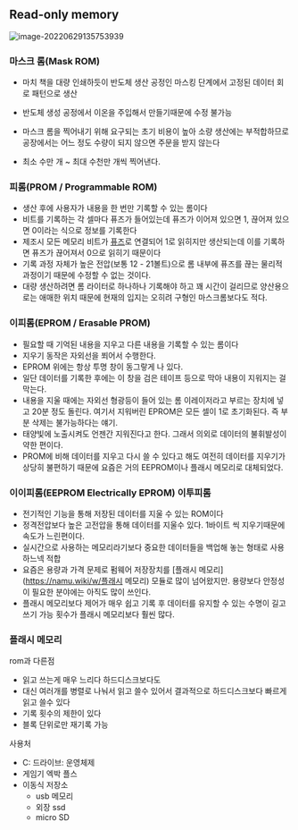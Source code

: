##  Read-only memory

![image-20220629135753939](../AppData/Roaming/Typora/typora-user-images/image-20220629135753939.png)





### 마스크 롬(Mask ROM)

- 마치 책을 대량 인쇄하듯이 반도체 생산 공정인 마스킹 단계에서 고정된 데이터 회로 패턴으로 생산
- 반도체 생성 공정에서 이온을 주입해서 만들기때문에 수정 불가능

- 마스크 롬을 찍어내기 위해 요구되는 초기 비용이 높아 소량 생산에는 부적합하므로 공장에서는 어느 정도 수량이 되지 않으면 주문을 받지 않는다

- 최소 수만 개 ~ 최대 수천만 개씩 찍어낸다.



### 피롬(PROM / Programmable ROM)

- 생산 후에 사용자가 내용을 한 번만 기록할 수 있는 롬이다
- 비트를 기록하는 각 셀마다 퓨즈가 들어있는데 퓨즈가 이어져 있으면 1, 끊어져 있으면 0이라는 식으로 정보를 기록한다
-  제조시 모든 메모리 비트가 [퓨즈](https://ko.wikipedia.org/wiki/퓨즈)로 연결되어 1로 읽히지만 생산되는데 이를 기록하면 퓨즈가 끊어져서 0으로 읽히기 때문이다
- 기록 과정 자체가 높은 전압(보통 12 - 21볼트)으로 롬 내부에 퓨즈를 끊는 물리적 과정이기 때문에 수정할 수 없는 것이다.
- 대량 생산하려면 롬 라이터로 하나하나 기록해야 하고 꽤 시간이 걸리므로 양산용으로는 애매한 위치 때문에 현재의 입지는 오히려 구형인 마스크롬보다도 적다.





### 이피롬(EPROM / Erasable PROM)

- 필요할 때 기억된 내용을 지우고 다른 내용을 기록할 수 있는 롬이다
- 지우기 동작은 자외선을 쬐어서 수행한다.
- EPROM 위에는 항상 투명 창이 동그랗게 나 있다.
-  일단 데이터를 기록한 후에는 이 창을 검은 테이프 등으로 막아 내용이 지워지는 걸 막는다.
- 내용을 지울 때에는 자외선 형광등이 들어 있는 롬 이레이저라고 부르는 장치에 넣고 20분 정도 돌린다. 여기서 지워버린 EPROM은 모든 셀이 1로 초기화된다. 즉 부분 삭제는 불가능하다는 얘기. 
-  태양빛에 노출시켜도 언젠간 지워진다고 한다. 그래서 의외로 데이터의 불휘발성이 약한 편이다.
- PROM에 비해 데이터를 지우고 다시 쓸 수 있다고 해도 여전히 데이터를 지우기가 상당히 불편하기 때문에 요즘은 거의 EEPROM이나 플래시 메모리로 대체되었다.



### 이이피롬(EEPROM Electrically EPROM) 이투피롬

- 전기적인 기능을 통해 저장된 데이터를 지울 수 있는 ROM이다
- 정격전압보다 높은 고전압을 통해 데이터를 지울수 있다. 1바이트 씩 지우기때문에 속도가 느린편이다.
- 실시간으로 사용하는 메모리라기보다 중요한 데이터들을 백업해 놓는 형태로 사용하느넥 적합
- 요즘은 용량과 가격 문제로 펌웨어 저장장치를 [플래시 메모리](https://namu.wiki/w/플래시 메모리) 모듈로 많이 넘어왔지만. 용량보다 안정성이 필요한 분야에는 아직도 많이 쓰인다.
- 플래시 메모리보다 제어가 매우 쉽고 기록 후 데이터를 유지할 수 있는 수명이 길고 쓰기 가능 횟수가 플래시 메모리보다 훨씬 많다. 





### 플래시 메모리

rom과 다른점

- 읽고 쓰는게 매우 느리다 하드디스크보다도
- 대신 여러개를 병렬로 나눠서 읽고 쓸수 있어서 결과적으로 하드디스크보다 빠르게 읽고 쓸수 있다
- 기록 횟수의 제한이 있다
- 블록 단위로만 재기록 가능



사용처

- C: 드라이브: 운영체제
- 게임기 엑박 플스
- 이동식 저장소
  - usb 메모리
  - 외장 ssd
  - micro SD